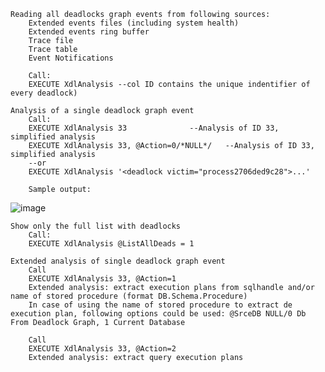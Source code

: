 	Reading all deadlocks graph events from following sources: 
		Extended events files (including system health)
		Extended events ring buffer
		Trace file
		Trace table
		Event Notifications
	
		Call: 
		EXECUTE XdlAnalysis --col ID contains the unique indentifier of every deadlock)

	Analysis of a single deadlock graph event
		Call:
		EXECUTE XdlAnalysis 33				--Analysis of ID 33, simplified analysis
		EXECUTE XdlAnalysis 33, @Action=0/*NULL*/	--Analysis of ID 33, simplified analysis
		--or
		EXECUTE XdlAnalysis '<deadlock victim="process2706ded9c28">...'
	
		Sample output:
![image](https://user-images.githubusercontent.com/62909052/147554305-1db522d1-b828-4956-bc07-132cfcf1883d.png)
		

	Show only the full list with deadlocks
		Call:
		EXECUTE XdlAnalysis @ListAllDeads = 1
        
	Extended analysis of single deadlock graph event
		Call
		EXECUTE XdlAnalysis 33, @Action=1 
		Extended analysis: extract execution plans from sqlhandle and/or name of stored procedure (format DB.Schema.Procedure)
		In case of using the name of stored procedure to extract de execution plan, following options could be used: @SrceDB NULL/0 Db From Deadlock Graph, 1 Current Database 

		Call
		EXECUTE XdlAnalysis 33, @Action=2    
		Extended analysis: extract query execution plans      


               
